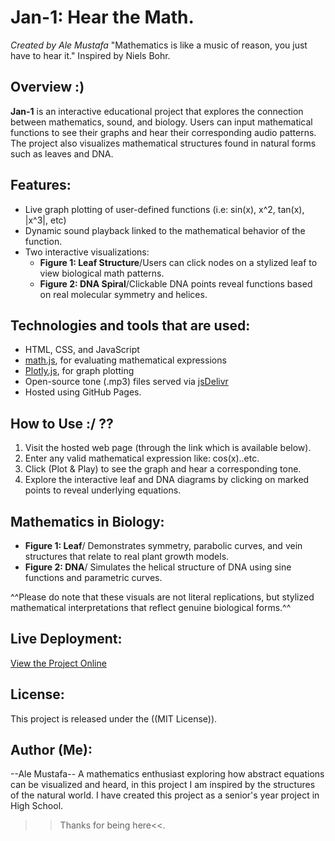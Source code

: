 # Jan-1: Hear the Math.

*Created by Ale Mustafa* 
"Mathematics is like a music of reason, you just have to hear it." Inspired by Niels Bohr.

## Overview :)

**Jan-1** is an interactive educational project that explores the connection between mathematics, sound, and biology. Users can input mathematical functions to see their graphs and hear their corresponding audio patterns. The project also visualizes mathematical structures found in natural forms such as leaves and DNA.

## Features:
- Live graph plotting of user-defined functions (i.e: sin(x), x^2, tan(x), |x^3|, etc)
- Dynamic sound playback linked to the mathematical behavior of the function.
- Two interactive visualizations:
  - **Figure 1: Leaf Structure**/Users can click nodes on a stylized leaf to view biological math patterns.
  - **Figure 2: DNA Spiral**/Clickable DNA points reveal functions based on real molecular symmetry and helices.

## Technologies and tools that are used:
- HTML, CSS, and JavaScript
- [math.js](https://mathjs.org/), for evaluating mathematical expressions
- [Plotly.js](https://plotly.com/javascript/), for graph plotting
- Open-source tone (.mp3) files served via [jsDelivr](https://www.jsdelivr.com/)
- Hosted using GitHub Pages.

## How to Use :/ ??

1. Visit the hosted web page (through the link which is available below).
2. Enter any valid mathematical expression like: cos(x)..etc.
3. Click (Plot & Play) to see the graph and hear a corresponding tone.
4. Explore the interactive leaf and DNA diagrams by clicking on marked points to reveal underlying equations.

## Mathematics in Biology:

- **Figure 1: Leaf**/ Demonstrates symmetry, parabolic curves, and vein structures that relate to real plant growth models.
- **Figure 2: DNA**/ Simulates the helical structure of DNA using sine functions and parametric curves.

^^Please do note that these visuals are not literal replications, but stylized mathematical interpretations that reflect genuine biological forms.^^
## Live Deployment:
[View the Project Online](https://l0el.github.io/Jan-1/)  

## License:

This project is released under the ((MIT License)).

## Author (Me):
--Ale Mustafa-- 
A mathematics enthusiast exploring how abstract equations can be visualized and heard, in this project I am inspired by the structures of the natural world.
I have created this project as a  senior's year project in High School.



>>Thanks for being here<<.
